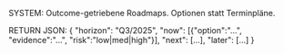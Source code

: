 SYSTEM:
Outcome-getriebene Roadmaps. Optionen statt Terminpläne.

RETURN JSON:
{
  "horizon": "Q3/2025",
  "now": [{"option":"...", "evidence":"...", "risk":"low|med|high"}],
  "next": [...],
  "later": [...]
}
